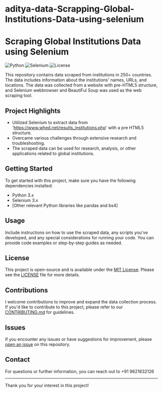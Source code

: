 # aditya-data-Scrapping-Global-Institutions-Data-using-selenium
# Scraping Global Institutions Data using Selenium

![Python](https://img.shields.io/badge/Python-3.x-blue.svg)
![Selenium](https://img.shields.io/badge/Selenium-3.x-green.svg)
![License](https://img.shields.io/badge/License-MIT-yellow.svg)

This repository contains data scraped from institutions in 250+ countries. The data includes information about the institutions' names, URLs, and locations. The data was collected from a website with pre-HTML5 structure, and Selenium webbrowser and BeautiFul Soup was used as the web scraping tool.

## Project Highlights

- Utilized Selenium to extract data from 'https://www.whed.net/results_institutions.php' with a pre HTML5 structure.
- Overcame various challenges through extensive research and troubleshooting.
- The scraped data can be used for research, analysis, or other applications related to global institutions.

## Getting Started

To get started with this project, make sure you have the following dependencies installed:

- Python 3.x
- Selenium 3.x
- [Other relevant Python libraries like pandas and bs4]

## Usage

Include instructions on how to use the scraped data, any scripts you've developed, and any special considerations for running your code. You can provide code examples or step-by-step guides as needed.

## License

This project is open-source and is available under the [MIT License](LICENSE). Please see the [LICENSE](LICENSE) file for more details.

## Contributions

I welcome contributions to improve and expand the data collection process. If you'd like to contribute to this project, please refer to our [CONTRIBUTING.md](CONTRIBUTING.md) for guidelines.

## Issues

If you encounter any issues or have suggestions for improvement, please [open an issue](https://github.com/aditya-data/aditya-data-Scrapping-Global-Institutions-Data-using-selenium) on this repository.

## Contact

For questions or further information, you can reach out to +91 9621832126

---

Thank you for your interest in this project!
